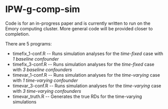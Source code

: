 # IPW-g-comp-sim

Code is for an in-progress paper and is currently written to run on the Emory computing cluster. More general code will be provided closer to completion.

There are 5 programs:
  - timefix_1-conf.R -- Runs simulation analyses for the *time-fixed* case with *1 baseline confounder*
  - timefix_3-conf.R -- Runs simulation analyses for the *time-fixed* case with *3 baseline confounders*
  - timevar_1-conf.R -- Runs simulation analyses for the *time-varying* case with *1 time-varying confounder*
  - timevar_3-conf.R -- Runs simulation analyses for the *time-varying* case with *3 time-varying confounders*
  - timevar_truth.R -- Generates the true RDs for the time-varying simulations

